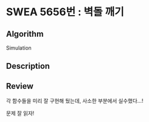 # SWEA 5656번 : 벽돌 깨기

## Algorithm

Simulation

## Description


## Review

각 함수들을 미리 잘 구현해 뒀는데, 사소한 부분에서 실수했다...! 

문제 잘 읽자!


